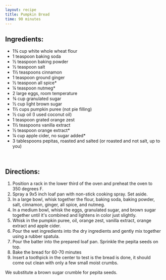 ```yaml
---
layout: recipe
title: Pumpkin Bread
time: 90 minutes
---
```


Ingredients:
------------

* 1¾ cup white whole wheat flour
* 1 teaspoon baking soda
* ½ teaspoon baking powder
* ½ teaspoon salt
* 1½ teaspoons cinnamon
* 1 teaspoon ground ginger
* ½ teaspoon all spice*
* ¼ teaspoon nutmeg*
* 2 large eggs, room temperature
* ¾ cup granulated sugar
* ½ cup light brown sugar
* 1½ cups pumpkin puree (not pie filling)
* ½ cup oil (I used coconut oil)
* 1 teaspoon grated orange zest
* 1½ teaspoons vanilla extract
* ½ teaspoon orange extract*
* ¼ cup apple cider, no sugar added*
* 3 tablespoons pepitas, roasted and salted (or roasted and not salt, up to you)

<br>

Directions:
-----------

1. Position a rack in the lower third of the oven and preheat the oven to 350 degrees F. 
2. Spray a 9x5 inch loaf pan with non-stick cooking spray. Set aside.
3. In a large bowl, whisk together the flour, baking soda, baking powder, salt, cinnamon, ginger, all spice, and nutmeg. 
4. In a medium bowl, whisk the eggs, granulated sugar, and brown sugar together until it's combined and lightens in color just slightly.
5. Whisk in the pumpkin puree, oil, orange zest, vanilla extract, orange extract and apple cider.
6. Pour the wet ingredients into the dry ingredients and gently mix together using a rubber spatula.
7. Pour the batter into the prepared loaf pan. Sprinkle the pepita seeds on top.
8. Bake the bread for 60-70 minutes
9. Insert a toothpick in the center to test is the bread is done, it should come out clean with only a few small moist crumbs.

We substitute a brown sugar crumble for pepita seeds.


